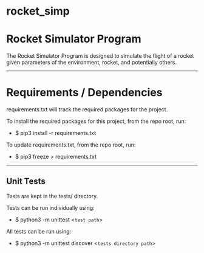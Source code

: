 # rocket_simp
# Rocket Simulator Program

The Rocket Simulator Program is designed to simulate the flight of a rocket
given parameters of the environment, rocket, and potentially others.


<hr />

# Requirements / Dependencies

requirements.txt will track the required packages for the project.

To install the required packages for this project, from the repo root, run:
  - $ pip3 install -r requirements.txt

To update requirements.txt, from the repo root, run:
  - $ pip3 freeze > requirements.txt

<hr />

## Unit Tests
Tests are kept in the tests/ directory.

Tests can be run individually using:
  - $ python3 -m unittest <`test path`>

All tests can be run using:
  - $ python3 -m unittest discover <`tests directory path`>
